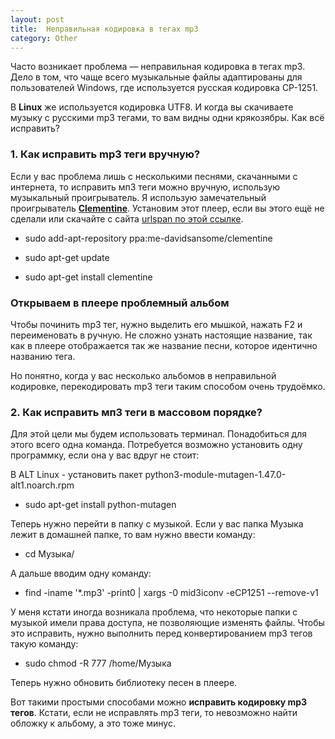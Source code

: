 ```yaml
---
layout: post
title:  Неправильная кодировка в тегах mp3
category: Other
---
```


Часто возникает проблема — неправильная кодировка в тегах mp3. Дело в том, что чаще всего музыкальные файлы адаптированы для пользователей Windows, где используется русская кодировка CP-1251.

В **Linux** же используется кодировка UTF8. И когда вы скачиваете музыку с русскими mp3 тегами, то вам видны одни крякозябры. Как всё исправить?

### 1. Как исправить mp3 теги вручную?

Если у вас проблема лишь с несколькими песнями, скачанными с интернета, то исправить мп3 теги можно вручную, использую музыкальный проигрыватель. Я использую замечательный проигрыватель [**Clementine**](https://prostolinux.ru/luchshiy-audiopleer-dlya-linux/ "Лучший аудиоплеер для Linux"). Установим этот плеер, если вы этого ещё не сделали или скачайте с сайта [urlspan по этой ссылке](https://www.clementine-player.org).

- sudo add-apt-repository ppa:me-davidsansome/clementine

- sudo apt-get update

- sudo apt-get install clementine

### Открываем в плеере проблемный альбом

Чтобы починить mp3 тег, нужно выделить его мышкой, нажать F2 и переименовать в ручную. Не сложно узнать настоящие название, так как в плеере отображается так же название песни, которое идентично названию тега.

Но понятно, когда у вас несколько альбомов в неправильной кодировке, перекодировать mp3 теги таким способом очень трудоёмко.

### 2. Как исправить мп3 теги в массовом порядке?

Для этой цели мы будем использовать терминал. Понадобиться для этого всего одна команда. Потребуется возможно установить одну программку, если она у вас вдруг не стоит:

В ALT Linux - установить пакет  python3-module-mutagen-1.47.0-alt1.noarch.rpm

- sudo apt-get install python-mutagen

Теперь нужно перейти в папку с музыкой. Если у вас папка Музыка лежит в домашней папке, то вам нужно ввести команду:

- cd Музыка/

А дальше вводим одну команду:

- find -iname '*.mp3' -print0 \| xargs -0 mid3iconv -eCP1251 --remove-v1

У меня кстати иногда возникала проблема, что некоторые папки с музыкой имели права доступа, не позволяющие изменять файлы. Чтобы это исправить, нужно выполнить перед конвертированием mp3 тегов такую команду:

- sudo chmod -R 777 /home/Музыка

Теперь нужно обновить библиотеку песен в плеере.

Вот такими простыми способами можно **исправить кодировку mp3 тегов**. Кстати, если не исправлять mp3 теги, то невозможно найти обложку к альбому, а это тоже минус.
